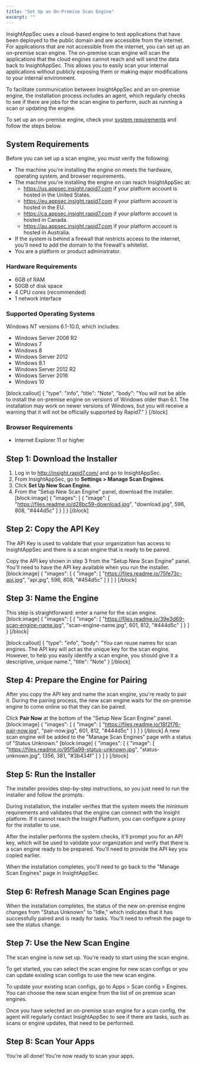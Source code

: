 ```yaml
---
title: "Set Up an On-Premise Scan Engine"
excerpt: ""
---
```

InsightAppSec uses a cloud-based engine to test applications that have been deployed to the public domain and are accessible from the internet. For applications that are not accessible from the internet, you can set up an on-premise scan engine. The on-premise scan engine will scan the applications that the cloud engines cannot reach and will send the data back to InsightAppSec. This allows you to easily scan your internal applications without publicly exposing them or making major modifications to your internal environment. 

To facilitate communication between InsightAppSec and an on-premise engine, the installation process includes an agent, which regularly checks to see if there are jobs for the scan engine to perform, such as running a scan or updating the engine. 

To set up an on-premise engine, check your [system requirements](doc:setting-up-an-on-premise-scan-engine#section-system-requirements) and follow the steps below.

## System Requirements

Before you can set up a scan engine, you must verify the following:

* The machine you're installing the engine on meets the hardware, operating system, and browser requirements. 
* The machine you're installing the engine on can reach InsightAppSec at:
  * https://us.appsec.insight.rapid7.com if your platform account is hosted in the United States.
  * https://eu.appsec.insight.rapid7.com if your platform account is hosted in the EU.
  * https://ca.appsec.insight.rapid7.com if your platform account is hosted in Canada.
  * https://au.appsec.insight.rapid7.com if your platform account is hosted in Australia.
* If the system is behind a firewall that restricts access to the internet, you'll need to add the domain to the firewall's whitelist. 
* You are a platform or product administrator.  

### Hardware Requirements
* 6GB of RAM
* 50GB of disk space
* 4 CPU cores (recommended)
* 1 network interface

### Supported Operating Systems 
Windows NT versions 6.1-10.0, which includes:
* Windows Server 2008 R2 
* Windows 7
* Windows 8
* Windows Server 2012
* Windows 8.1
* Windows Server 2012 R2
* Windows Server 2016   
* Windows 10 

[block:callout]
{
  "type": "info",
  "title": "Note",
  "body": "You will not be able to install the on-premise engine on versions of Windows older than 6.1. The installation may work on newer versions of Windows, but you will receive a warning that it will not be officially supported by Rapid7."
}
[/block]
### Browser Requirements
* Internet Explorer 11 or higher

## Step 1: Download the Installer

1. Log in to http://insight.rapid7.com/ and go to InsightAppSec. 
2. From InsightAppSec, go to **Settings > Manage Scan Engines**.
3. Click **Set Up New Scan Engine**. 
4. From the "Setup New Scan Engine" panel, download the installer.
[block:image]
{
  "images": [
    {
      "image": [
        "https://files.readme.io/d28bc59-download.jpg",
        "download.jpg",
        596,
        808,
        "#444d5c"
      ]
    }
  ]
}
[/block]
## Step 2: Copy the API Key

The API Key is used to validate that your organization has access to InsightAppSec and there is a scan engine that is ready to be paired. 

Copy the API key shown in step 3 from the "Setup New Scan Engine" panel. You'll need to have the API key available when you run the installer.  
[block:image]
{
  "images": [
    {
      "image": [
        "https://files.readme.io/75fe73c-api.jpg",
        "api.jpg",
        596,
        808,
        "#454d5c"
      ]
    }
  ]
}
[/block]
## Step 3: Name the Engine

This step is straightforward: enter a name for the scan engine. 
[block:image]
{
  "images": [
    {
      "image": [
        "https://files.readme.io/39e3d69-scan-engine-name.jpg",
        "scan-engine-name.jpg",
        601,
        812,
        "#444d5c"
      ]
    }
  ]
}
[/block]

[block:callout]
{
  "type": "info",
  "body": "You can reuse names for scan engines. The API key will act as the unique key for the scan engine. However, to help you easily identify a scan engine, you should give it a descriptive, unique name.",
  "title": "Note"
}
[/block]
## Step 4: Prepare the Engine for Pairing

After you copy the API key and name the scan engine, you're ready to  pair it. During the pairing process, the new scan engine waits for the on-premise engine to come online so that they can be paired.

Click **Pair Now** at the bottom of the "Setup New Scan Engine" panel. 
[block:image]
{
  "images": [
    {
      "image": [
        "https://files.readme.io/18f2f76-pair-now.jpg",
        "pair-now.jpg",
        601,
        812,
        "#444d5c"
      ]
    }
  ]
}
[/block]
A new scan engine will be added to the "Manage Scan Engines" page with a status of "Status Unknown."
[block:image]
{
  "images": [
    {
      "image": [
        "https://files.readme.io/95f5a99-status-unknown.jpg",
        "status-unknown.jpg",
        1356,
        381,
        "#3b434f"
      ]
    }
  ]
}
[/block]
## Step 5: Run the Installer

The installer provides step-by-step instructions, so you just need to run the installer and follow the prompts.

During installation, the installer verifies that the system meets the minimum requirements and validates that the engine can connect with the Insight platform. If it cannot reach the Insight Platform, you can configure a proxy for the installer to use. 

After the installer performs the system checks, it'll prompt you for an API key, which will be used to validate your organization and verify that there is a scan engine ready to be prepared. You'll need to provide the API key you copied earlier. 

When the installation completes, you'll need to go back to the "Manage Scan Engines" page in InsightAppSec. 

## Step 6: Refresh Manage Scan Engines page

When the installation completes, the status of the new on-premise engine changes from "Status Unknown" to "Idle," which indicates that it has successfully paired and is ready for tasks. You'll need to refresh the page to see the status change. 

## Step 7: Use the New Scan Engine

The scan engine is now set up. You're ready to start using the scan engine. 

To get started, you can select the scan engine for new scan configs or you can update existing scan configs to use the new scan engine. 

To update your existing scan configs, go to Apps > Scan config > Engines. You can choose the new scan engine from the list of on premise scan engines. 

Once you have selected an on-premise scan engine for a scan config, the agent will regularly contact InsightAppSec to see if there are tasks, such as scans or engine updates, that need to be performed. 

## Step 8: Scan Your Apps

You're all done! You're now ready to scan your apps.